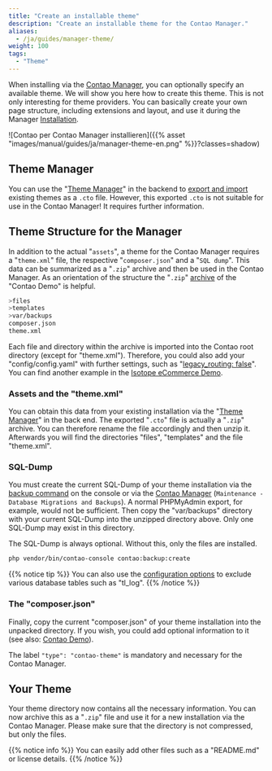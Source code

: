 ```yaml
---
title: "Create an installable theme"
description: "Create an installable theme for the Contao Manager."
aliases:
  - /ja/guides/manager-theme/
weight: 100
tags: 
  - "Theme"
---
```



When installing via the [Contao Manager](/ja/installation/contao-manager/), you can optionally specify an available theme.
We will show you here how to create this theme. This is not only interesting for theme providers. You can 
basically create your own page structure, including extensions and layout, and use it during the Manager [Installation](/ja/installation/install-contao/). 

![Contao per Contao Manager installieren]({{% asset "images/manual/guides/ja/manager-theme-en.png" %}}?classes=shadow)


## Theme Manager

You can use the "[Theme Manager](/ja/layout/theme-manager/)" in the backend to [export and import](/ja/layout/theme-manager/manage-themes/) 
existing themes as a `.cto` file. However, this exported `.cto` is not suitable for use in the Contao Manager! It requires further information.


## Theme Structure for the Manager

In addition to the actual "`assets`", a theme for the Contao Manager requires a "`theme.xml`" file, the respective "`composer.json`" and a
"`SQL dump`". This data can be summarized as a "`.zip`" archive and then be used in the Contao Manager. As an orientation of the structure 
the "`.zip`" [archive](https://github.com/contao/contao-demo/tags) of the "Contao Demo" is helpful.

```bash
>files
>templates
>var/backups
composer.json
theme.xml
```

Each file and directory within the archive is imported into the Contao root directory (except for "theme.xml"). Therefore, you could also add your 
"config/config.yaml" with further settings, such as "[legacy_routing: false](/ja/site-structure/website-root/#legacy-routing-mode)". You 
can find another example in the [Isotope eCommerce Demo](https://github.com/isotope/isotope-demo).


### Assets and the "theme.xml"

You can obtain this data from your existing installation via the "[Theme Manager](/ja/layout/theme-manager/)" in the back end. The exported
"`.cto`" file is actually a "`.zip`" archive. You can therefore rename the file accordingly and then unzip it. Afterwards
you will find the directories "files", "templates" and the file "theme.xml".


### SQL-Dump

You must create the current SQL-Dump of your theme installation via the [backup command](/ja/cli/database-backups/) on the console or 
via the [Contao Manager](/ja/installation/contao-manager/) (`Maintenance - Database Migrations and Backups`). A normal PHPMyAdmin export, 
for example, would not be sufficient. Then copy the "var/backups" directory with your current SQL-Dump into the unzipped directory above. 
Only one SQL-Dump may exist in this directory. 

The SQL-Dump is always optional. Without this, only the files are installed.


```bash
php vendor/bin/contao-console contao:backup:create
```

{{% notice tip %}}
You can also use the [configuration options](/ja/cli/db-backups/#configuration) to exclude various database tables such as "tl_log". 
{{% /notice %}}


### The "composer.json"

Finally, copy the current "composer.json" of your theme installation into the unpacked directory. If you wish,
you could add optional information to it (see also: [Contao Demo](https://github.com/contao/contao-demo/blob/5.3.x/composer.json)).

The label `"type": "contao-theme"` is mandatory and necessary for the Contao Manager.


## Your Theme

Your theme directory now contains all the necessary information. You can now archive this as a "`.zip`" file and 
use it for a new installation via the Contao Manager. Please make sure that the directory is not compressed, but only the files.

{{% notice info %}}
You can easily add other files such as a "README.md" or license details.
{{% /notice %}}
